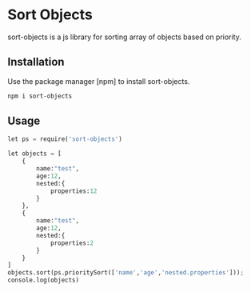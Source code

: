 # Sort Objects

sort-objects is a js library for sorting array of objects based on priority.

## Installation

Use the package manager [npm]  to install sort-objects.

```bash
npm i sort-objects
```

## Usage

```python
let ps = require('sort-objects')

let objects = [
    {
        name:"test",
        age:12,
        nested:{
            properties:12
        }
    },
    {
        name:"test",
        age:12,
        nested:{
            properties:2
        }
    }
]
objects.sort(ps.prioritySort(['name','age','nested.properties']));
console.log(objects)
```
